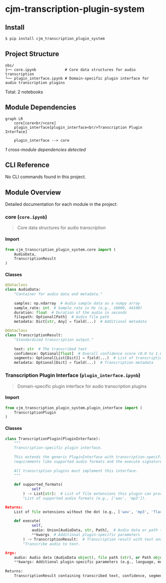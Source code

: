# cjm-transcription-plugin-system


<!-- WARNING: THIS FILE WAS AUTOGENERATED! DO NOT EDIT! -->

## Install

``` bash
$ pip install cjm_transcription_plugin_system
```

## Project Structure

    nbs/
    ├── core.ipynb             # Core data structures for audio transcription
    └── plugin_interface.ipynb # Domain-specific plugin interface for audio transcription plugins

Total: 2 notebooks

## Module Dependencies

``` mermaid
graph LR
    core[core<br/>core]
    plugin_interface[plugin_interface<br/>Transcription Plugin Interface]

    plugin_interface --> core
```

*1 cross-module dependencies detected*

## CLI Reference

No CLI commands found in this project.

## Module Overview

Detailed documentation for each module in the project:

### core (`core.ipynb`)

> Core data structures for audio transcription

#### Import

``` python
from cjm_transcription_plugin_system.core import (
    AudioData,
    TranscriptionResult
)
```

#### Classes

``` python
@dataclass
class AudioData:
    "Container for audio data and metadata."
    
    samples: np.ndarray  # Audio sample data as a numpy array
    sample_rate: int  # Sample rate in Hz (e.g., 16000, 44100)
    duration: float  # Duration of the audio in seconds
    filepath: Optional[Path]  # Audio file path
    metadata: Dict[str, Any] = field(...)  # Additional metadata
```

``` python
@dataclass
class TranscriptionResult:
    "Standardized transcription output."
    
    text: str  # The transcribed text
    confidence: Optional[float]  # Overall confidence score (0.0 to 1.0)
    segments: Optional[List[Dict]] = field(...)  # List of transcription segments with timestamps and text
    metadata: Optional[Dict] = field(...)  # Transcription metadata
```

### Transcription Plugin Interface (`plugin_interface.ipynb`)

> Domain-specific plugin interface for audio transcription plugins

#### Import

``` python
from cjm_transcription_plugin_system.plugin_interface import (
    TranscriptionPlugin
)
```

#### Classes

``` python
class TranscriptionPlugin(PluginInterface):
    """
    Transcription-specific plugin interface.
    
    This extends the generic PluginInterface with transcription-specific
    requirements like supported audio formats and the execute signature.
    
    All transcription plugins must implement this interface.
    """
    
    def supported_formats(
            self
        ) -> List[str]:  # List of file extensions this plugin can process
        "List of supported audio formats (e.g., ['wav', 'mp3']).

Returns:
    List of file extensions without the dot (e.g., ['wav', 'mp3', 'flac'])"
    
    def execute(
            self,
            audio: Union[AudioData, str, Path],  # Audio data or path to audio file
            **kwargs  # Additional plugin-specific parameters
        ) -> TranscriptionResult:  # Transcription result with text and metadata
        "Transcribe audio to text.

Args:
    audio: Audio data (AudioData object), file path (str), or Path object
    **kwargs: Additional plugin-specific parameters (e.g., language, model)
    
Returns:
    TranscriptionResult containing transcribed text, confidence, segments, and metadata"
```

